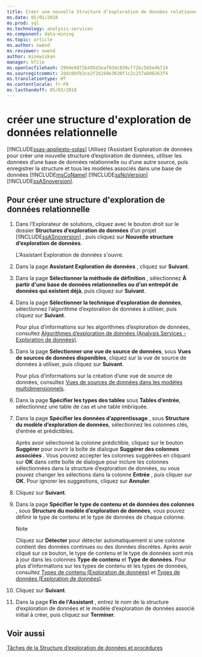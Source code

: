 ```yaml
---
title: Créer une nouvelle Structure d’exploration de données relationnelles | Documents Microsoft
ms.date: 05/01/2018
ms.prod: sql
ms.technology: analysis-services
ms.component: data-mining
ms.topic: article
ms.author: owend
ms.reviewer: owend
author: minewiskan
manager: kfile
ms.openlocfilehash: 299de9872b495d3eaf93dc039cf72bc565e4b724
ms.sourcegitcommit: 2ddc0bfb3ce2f2b160e3638f1c2c237a898263f4
ms.translationtype: HT
ms.contentlocale: fr-FR
ms.lasthandoff: 05/03/2018
---
```

# <a name="create-a-new-relational-mining-structure"></a>créer une structure d'exploration de données relationnelle
[!INCLUDE[ssas-appliesto-sqlas](../../includes/ssas-appliesto-sqlas.md)]
  Utilisez l’Assistant Exploration de données pour créer une nouvelle structure d’exploration de données, utiliser les données d’une base de données relationnelle ou d’une autre source, puis enregistrer la structure et tous les modèles associés dans une base de données [!INCLUDE[msCoName](../../includes/msconame-md.md)] [!INCLUDE[ssNoVersion](../../includes/ssnoversion-md.md)] [!INCLUDE[ssASnoversion](../../includes/ssasnoversion-md.md)].  
  
## <a name="to-create-a-relational-mining-structure"></a>Pour créer une structure d'exploration de données relationnelle  
  
1.  Dans l’Explorateur de solutions, cliquez avec le bouton droit sur le dossier **Structures d’exploration de données** d’un projet [!INCLUDE[ssASnoversion](../../includes/ssasnoversion-md.md)] , puis cliquez sur **Nouvelle structure d’exploration de données**.  
  
     L'Assistant Exploration de données s'ouvre.  
  
2.  Dans la page **Assistant Exploration de données** , cliquez sur **Suivant**.  
  
3.  Dans la page **Sélectionner la méthode de définition** , sélectionnez **À partir d'une base de données relationnelles ou d'un entrepôt de données qui existent déjà**, puis cliquez sur **Suivant**.  
  
4.  Dans la page **Sélectionner la technique d’exploration de données**, sélectionnez l’algorithme d’exploration de données à utiliser, puis cliquez sur **Suivant**.  
  
     Pour plus d’informations sur les algorithmes d’exploration de données, consultez [Algorithmes d’exploration de données &#40;Analysis Services - Exploration de données&#41;](../../analysis-services/data-mining/data-mining-algorithms-analysis-services-data-mining.md).  
  
5.  Dans la page **Sélectionner une vue de source de données**, sous **Vues de sources de données disponibles**, cliquez sur la vue de source de données à utiliser, puis cliquez sur **Suivant**.  
  
     Pour plus d’informations sur la création d’une vue de source de données, consultez [Vues de sources de données dans les modèles multidimensionnels](../../analysis-services/multidimensional-models/data-source-views-in-multidimensional-models.md).  
  
6.  Dans la page **Spécifier les types des tables** sous **Tables d’entrée**, sélectionnez une table de cas et une table imbriquée.  
  
7.  Dans la page **Spécifier les données d’apprentissage** , sous **Structure du modèle d’exploration de données**, sélectionnez les colonnes clés, d’entrée et prédictibles.  
  
     Après avoir sélectionné la colonne prédictible, cliquez sur le bouton **Suggérer** pour ouvrir la boîte de dialogue **Suggérer des colonnes associées** . Vous pouvez accepter les colonnes suggérées en cliquant sur **OK** dans cette boîte de dialogue pour inclure les colonnes sélectionnées dans la structure d’exploration de données, ou vous pouvez changer les sélections dans la colonne **Entrée** , puis cliquer sur **OK**. Pour ignorer les suggestions, cliquez sur **Annuler**.  
  
8.  Cliquez sur **Suivant**.  
  
9. Dans la page **Spécifier le type de contenu et de données des colonnes** , sous **Structure du modèle d’exploration de données**, vous pouvez définir le type de contenu et le type de données de chaque colonne.  
  
    > [!NOTE]  
    >  Cliquez sur **Détecter** pour détecter automatiquement si une colonne contient des données continues ou des données discrètes. Après avoir cliqué sur ce bouton, le type de contenu et le type de données sont mis à jour dans les colonnes **Type de contenu** et **Type de données**. Pour plus d’informations sur les types de contenu et les types de données, consultez [Types de contenu &#40;Exploration de données&#41;](../../analysis-services/data-mining/content-types-data-mining.md) et [Types de données &#40;Exploration de données&#41;](../../analysis-services/data-mining/data-types-data-mining.md).  
  
10. Cliquez sur **Suivant**.  
  
11. Dans la page **Fin de l'Assistant** , entrez le nom de la structure d’exploration de données et le modèle d’exploration de données associé initial à créer, puis cliquez sur **Terminer**.  
  
## <a name="see-also"></a>Voir aussi  
 [Tâches de la Structure d’exploration de données et procédures](../../analysis-services/data-mining/mining-structure-tasks-and-how-tos.md)  
  
  
